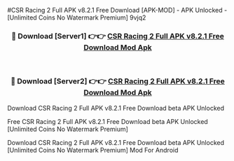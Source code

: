 #CSR Racing 2 Full APK v8.2.1 Free Download [APK-MOD] - APK Unlocked - [Unlimited Coins No Watermark Premium] 9vjq2



<div align="center">

<h3>🔴 Download [Server1] 👉👉 <a href="https://momento.my/?title=CSR_Racing_2_Full_APK_v8.2.1_Free_Download">CSR Racing 2 Full APK v8.2.1 Free Download Mod Apk</a></h3><br>

<h3>🔴 Download [Server2] 👉👉 <a href="https://momento.my/?title=CSR_Racing_2_Full_APK_v8.2.1_Free_Download">CSR Racing 2 Full APK v8.2.1 Free Download Mod Apk</a></h3>
</div>



Download CSR Racing 2 Full APK v8.2.1 Free Download beta APK Unlocked

Free CSR Racing 2 Full APK v8.2.1 Free Download beta APK Unlocked [Unlimited Coins No Watermark Premium]

Download CSR Racing 2 Full APK v8.2.1 Free Download beta APK Unlocked [Unlimited Coins No Watermark Premium] Mod For Android
